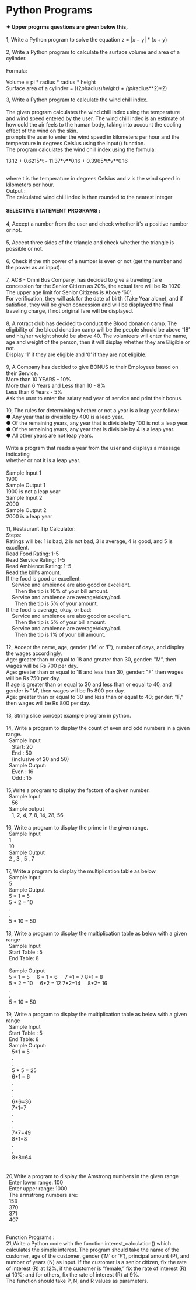 # Python Programs 
   #### ✦ Upper progrms questions are given below this,

1, Write a Python program to solve the equation z = |x − y| * (x + y) <br> <br>
2, Write a Python program to calculate the surface volume and area of a cylinder. <br><br>
     Formula: <br>
       <p>Volume = pi * radius * radius * height <br>
        Surface area of a cylinder = ((2*pi*radius)*height) + ((pi*radius**2)*2)</p>

 3, Write a Python program to calculate the wind chill index. <br><br>
      The given program calculates the wind chill index using the temperature and wind
   speed entered by the user. The wind chill index is an estimate of how cold the air
   feels to the human body, taking into account the cooling effect of the wind on the
    skin.<br>
prompts the user to enter the wind speed in kilometers per hour and the
temperature in degrees Celsius using the input() function.
<br>The program calculates the wind chill index using the formula: <br>
<p>13.12 + 0.6215*t - 11.37*v**0.16 + 0.3965*t*v**0.16</p> <br>
where t is the temperature in degrees Celsius and v is the wind speed in kilometers
per hour.<br>
Output :<br>
The calculated wind chill index is then rounded to the nearest integer       

#### SELECTIVE STATEMENT PROGRAMS :
<P>4, Accept a number from the user and check whether it's a positive number or not.<br><br>
 5, Accept three sides of the triangle and check whether the triangle is possible or not.<br><br>
 6, Check if the nth power of a number is even or not (get the number and the power as
an input).<br><br>
 7, ACB - Omni Bus Company, has decided to give a traveling fare concession for the
Senior Citizen as 20%, the actual fare will be Rs 1020. The upper age limit for
Senior Citizens is Above ‘60’.<br>
For verification, they will ask for the date of birth (Take Year alone), and if satisfied,
they will be given concession and will be displayed the final traveling charge, if not
original fare will be displayed.<br><br>
8, A rotract club has decided to conduct the Blood donation camp. The eligibility of the
blood donation camp will be the people should be above ‘18’ and his/her weight
should be above 40. The volunteers will enter the name, age and weight of the
person, then it will display whether they are Eligible or not.<br>
Display ‘1’ if they are eligible and ‘0’ if they are not eligible.<br><br>
9, A Company has decided to give BONUS to their Employees based on their Service.<br>
More than 10 YEARS - 10%<br>
More than 6 Years and Less than 10 - 8%<br>
Less than 6 Years - 5%<br>
Ask the user to enter the salary and year of service and print their bonus.<br><br>
10, The rules for determining whether or not a year is a leap year follow:<br>
 ● Any year that is divisible by 400 is a leap year.<br>
 ● Of the remaining years, any year that is divisible by 100 is not a leap year.<br>
   ● Of the remaining years, any year that is divisible by 4 is a leap year.<br>
 ● All other years are not leap years.<br><br>
 Write a program that reads a year from the user and displays a message indicating<br>
 whether or not it is a leap year.<br><br>
 Sample Input 1<br>
 1900<br>
 Sample Output 1<br>
 1900 is not a leap year<br>
 Sample Input 2<br>
 2000<br>
 Sample Output 2<br>
 2000 is a leap year <br><br>
11, Restaurant Tip Calculator:<br>
 Steps:<br>
Ratings will be: 1 is bad, 2 is not bad, 3 is average, 4 is good, and 5 is excellent.<br>
Read Food Rating: 1-5 <br>
Read Service Rating: 1-5<br>
Read Ambience Rating: 1–5<br>
Read the bill's amount.<br>
If the food is good or excellent:<br>
&nbsp &nbsp Service and ambience are also good or excellent.<br>
&nbsp &nbsp &nbsp Then the tip is 10% of your bill amount.<br>
&nbsp &nbsp Service and ambience are average/okay/bad.<br>
&nbsp &nbsp &nbsp Then the tip is 5% of your amount.<br>
If the food is average, okay, or bad:<br>
&nbsp &nbsp Service and ambience are also good or excellent.<br>
&nbsp &nbsp &nbsp Then the tip is 5% of your bill amount.<br>
&nbsp &nbsp Service and ambience are average/okay/bad.<br>
&nbsp &nbsp &nbsp Then the tip is 1% of your bill amount.<br> <br>
12, Accept the name, age, gender (‘M’ or ‘F’), number of days, and display the wages accordingly.<br>
Age: greater than or equal to 18 and greater than 30, gender: "M”, then wages will be Rs 700 per day.<br>
Age: greater than or equal to 18 and less than 30, gender: "F" then wages will be Rs 750 per day.<br>
If age is greater than or equal to 30 and less than or equal to 40, and gender is "M’, then wages will be Rs 800 per day.<br>
Age: greater than or equal to 30 and less than or equal to 40; gender: "F," then wages will be Rs 800 per day.<br><br>
13, String slice concept example program in python.<br><br>
14, Write a program to display the count of even and odd numbers in a given range.<br>
&nbsp Sample Input<br>
&nbsp &nbsp Start: 20<br>
&nbsp &nbsp End : 50<br>
&nbsp &nbsp (inclusive of 20 and 50)<br>
&nbsp Sample Output:<br>
&nbsp &nbsp Even : 16<br>
&nbsp &nbsp Odd : 15<br><br>
15,Write a program to display the factors of a given number.<br>
&nbsp Sample Input<br>
&nbsp &nbsp 56<br>
&nbsp Sample output<br>
&nbsp &nbsp 1, 2, 4, 7, 8, 14, 28, 56<br><br>
16, Write a program to display the prime in the given range. <br>
&nbsp Sample Input<br>
&nbsp  1<br>
&nbsp  10<br>
&nbsp  Sample Output<br>
&nbsp  2 , 3 , 5 , 7<br><br>
17, Write a program to display the multiplication table as below <br>
&nbsp Sample Input <br>
&nbsp 5 <br>
&nbsp Sample Output <br>
&nbsp 5 * 1 = 5 <br>
&nbsp 5 * 2 = 10 <br>
&nbsp . <br>
&nbsp . <br>
&nbsp 5 * 10 = 50 <br><br>
18, Write a program to display the multiplication table as below with a given range<br>
&nbsp Sample Input<br>
&nbsp Start Table : 5<br>
&nbsp End Table: 8<br><br>
&nbsp Sample Output<br>
&nbsp 5 * 1 = 5	&nbsp	&nbsp 6 * 1 = 6 &nbsp &nbsp	7 *1 = 7	8*1 = 8<br>
&nbsp 5 * 2 = 10	&nbsp &nbsp	6*2 = 12	7*2=14 &nbsp &nbsp	8*2= 16<br>
&nbsp .<br>
&nbsp .<br>
&nbsp 5 * 10 = 50		<br><br>
19, Write a program to display the multiplication table as below with a given range<br>
&nbsp Sample Input<br>
&nbsp Start Table : 5<br>
&nbsp End Table: 8<br>
&nbsp Sample Output:<br>
&nbsp &nbsp 5*1 = 5<br>
&nbsp &nbsp .<br>
&nbsp &nbsp .<br>
&nbsp &nbsp 5 * 5 = 25<br>
&nbsp &nbsp 6*1 = 6<br>
&nbsp &nbsp .<br>
&nbsp &nbsp .<br>
&nbsp &nbsp .<br>
&nbsp &nbsp 6*6=36<br>
&nbsp &nbsp 7*1=7<br>
&nbsp &nbsp .<br>
&nbsp &nbsp .<br>
&nbsp &nbsp .<br>
&nbsp &nbsp 7*7=49<br>
&nbsp &nbsp 8*1=8<br>
&nbsp &nbsp .<br>
&nbsp &nbsp .<br>
&nbsp &nbsp 8*8=64<br><br><br>
20,Write a program to display the Amstrong numbers in the given range<br>
&nbsp Enter lower range: 100<br>
&nbsp Enter upper range: 1000<br>
&nbsp The armstrong numbers are:<br> 
&nbsp 153<br>
&nbsp 370<br>
&nbsp 371<br>
&nbsp 407<br><br>

Function Programs :<br>
21,Write a Python code with the function interest_calculation() which calculates the simple interest. The program should take the name of the customer, age of the customer, gender (‘M’ or ‘F’), principal amount (P), and number of years (N) as input.
If the customer is a senior citizen, fix the rate of interest (R) at 12%, if the customer is “female,” fix the rate of interest (R) at 10%; and for others, fix the rate of interest (R) at 9%.<br>
The function should take P, N, and R values as parameters. 






</p>
